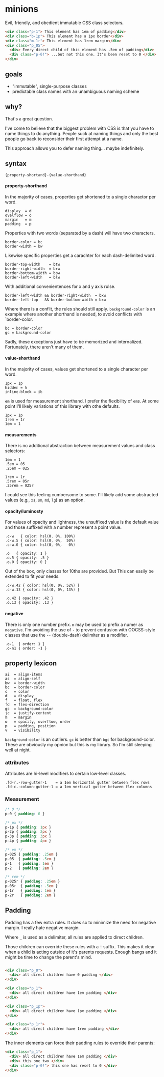 # minions

Evil, friendly, and obedient immutable CSS class selectors.

```html
<div class="p-1"> This element has 1em of padding</div>
<div class="b-1p"> This element has a 1px border</div>
<div class="m-1r"> This element has 1rem margin</div>
<div class="p_05">
  <div> Every direct child of this element has .5em of padding</div>
  <div class="p-0!"> ...but not this one. It's been reset to 0 </div>
</div>
```

## goals

* "immutable", single-purpose classes
* predictable class names with an unambiguous naming scheme

## why?

That's a great question.

I've come to believe that the biggest problem with CSS is that you have to name things to do anything. People suck at naming things and only the best people go back to reconsider their first attempt at a name.

This approach allows you to defer naming thing... maybe indefinitely.

## syntax
    {property-shortand}-{value-shorthand}

#### property-shorthand

In the majority of cases, properties get shortened to a single charactor per word.

    display  = d
    ovelflow = o
    margin   = m
    padding  = p

Properties with two words (separated by a dash) will have two characters.

    border-color = bc
    border-width = bw

Likewise specific properties get a carachter for each dash-delimited word.

    border-top-width    = btw
    border-right-width  = brw
    border-bottom-width = bbw
    border-left-width   = blw

With additional convenientences for x and y axis rulse.

    border-left-width && border-right-width  = bxw
    border-left-top   && border-bottom-width = bxw

Where there is a conflit, the rules should still apply. `background-color` is an example where another shorthand is needed, to avoid conflicts with `border-color.

    bc = border-color
    gc = background-color

Sadly, these exceptions just have to be memorized and internalized. Fortunately, there aren't many of them.

#### value-shorthand

In the majority of cases, values get shortened to a single character per word.

    1px = 1p
    hidden = h
    inline-block = ib

`em` is used for measurement shorthand. I prefer the flexibility of `em`s. At some point I'll likely variations of this library with othe defaults.

    1px = 1p
    1rem = 1r
    1em = 1

#### measurements

There is no additional abstraction between measurement values and class selectors:

    1em = 1
    .5em = 05
    .25em = 025

    1rem = 1r
    .5rem = 05r
    .25rem = 025r

I could see this feeling cumbersome to some. I'll likely add some abstracted values (e.g., `xs`, `sm`, `md`, `lg`) as an option.

#### opacity/luminosty

For values of opacity and lightness, the unsuffixed value is the default value and those suffixed with a number represent a point value.

    .c-w   { color: hsl(0, 0%, 100%)
    .c-w.5 { color: hsl(0, 0%,  50%)
    .c-w.0 { color: hsl(0, 0%,   0%)

    .o   { opacity: 1 }
    .o.5 { opacity: .5 }
    .o.0 { opacity: 0 }

Out of the box, only classes for 10ths are provided. But This can easily be extended to fit your needs.

    .c-w.42 { color: hsl(0, 0%, 52%) }
    .c-w.13 { color: hsl(0, 0%, 13%) }

    .o.42 { opacity: .42 }
    .o.13 { opacity: .13 }

#### negative

There is only one number prefix. `n` may be used to prefix a numer as `negative`. I'm avoiding the use of `-` to prevent confusion with OOCSS-style classes that use the `--` (double-dash) delimiter as a modifier.

    .o-1  { order: 1 }
    .o-n1 { order: -1 }

## property lexicon
    ai  = align-items
    as  = align-self
    bw  = border-width
    bc  = border-color
    c   = color
    d   = display
    f   = float, flex
    fd  = flex-direction
    gc  = background-color
    jc  = justify-content
    m   = margin
    o   = opacity, overflow, order
    p   = padding, position
    v   = visibility

`background-color` is an outliers. `gc` is better than `bgc` for background-color. These are obviously my opnion but this is my library. So I'm still sleeping well at night.

### attributes

Attributes are hi-level modifiers to certain low-level classes.

    .fd-r.-row-gutter-1    = a 1em horizontal gutter between flex rows
    .fd-c.-column-gutter-1 = a 1em vertical gutter between flex columns

### Measurement

```css
/* 0 */
p-0 { padding: 0 }

/* px */
p-1p { padding: 1px }
p-2p { padding: 2px }
p-3p { padding: 3px }
p-4p { padding: 4px }

/* em */
p-025 { padding: .25em }
p-05  { padding: .5em }
p-1   { padding: 1em }
p-2   { padding: 2em }

/* rem */
p-025r { padding: .25em }
p-05r  { padding: .5em }
p-1r   { padding: 1em }
p-2r   { padding: 2em }
```

## Padding

Padding has a few extra rules. It does so to minimize the need for negative margin. I really hate negative margin.

Where `_` is used as a delimiter, all rules are applied to direct children.

Those children can override these rules with a `!` suffix. This makes it clear when a child is acting outside of it's parents requests. Enough bangs and it might be time to change the parent's mind.

```html

<div class="p_0">
  <div> all direct children have 0 padding </div>
</div>

<div class="p_1">
  <div> all direct children have 1em padding </div>
</div>

<div class="p_1p">
  <div> all direct children have 1px padding </div>
</div>

<div class="p_1r">
  <div> all direct children have 1rem padding </div>
</div>
```

The inner elements can force their padding rules to override their parents:

```html
<div class="p_1">
  <div> all direct children have 1em padding </div>
  <div> this one two </div>
  <div class="p-0!"> this one has reset to 0 </div>
</div>
```
